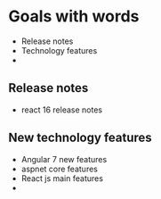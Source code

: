 # Goals with words

- Release notes
- Technology features
- 
  
## Release notes
- react 16 release notes

## New technology features
- Angular 7 new features
- aspnet core features
- React js main features
- 
